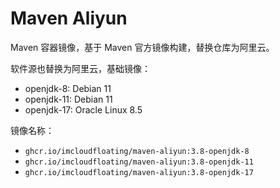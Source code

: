 # Maven Aliyun

Maven 容器镜像，基于 Maven 官方镜像构建，替换仓库为阿里云。

软件源也替换为阿里云，基础镜像：

- openjdk-8: Debian 11
- openjdk-11: Debian 11
- openjdk-17: Oracle Linux 8.5

镜像名称：

- `ghcr.io/imcloudfloating/maven-aliyun:3.8-openjdk-8`
- `ghcr.io/imcloudfloating/maven-aliyun:3.8-openjdk-11`
- `ghcr.io/imcloudfloating/maven-aliyun:3.8-openjdk-17`
